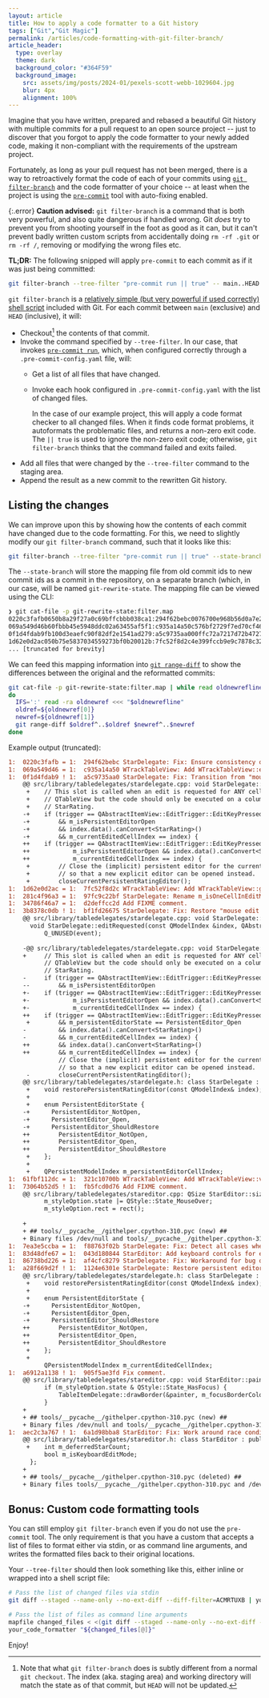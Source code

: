 ```yaml
---
layout: article
title: How to apply a code formatter to a Git history
tags: ["Git","Git Magic"]
permalink: /articles/code-formatting-with-git-filter-branch/
article_header:
  type: overlay
  theme: dark
  background_color: "#364F59"
  background_image:
    src: assets/img/posts/2024-01/pexels-scott-webb-1029604.jpg
    blur: 4px
    alignment: 100%
---
```


Imagine that you have written, prepared and rebased a beautiful Git history with multiple commits
for a pull request to an open source project -- just to discover that you forgot to apply the code formatter
to your newly added code, making it non-compliant with the requirements of the upstream project.

Fortunately, as long as your pull request has not been merged, there is a way
to retroactively format the code of each of your commits using [`git filter-branch`]
and the code formatter of your choice -- at least when the project is using the [`pre-commit`]
tool with auto-fixing enabled.

{:.error}
**Caution advised:**
`git filter-branch` is a command that is both very powerful, and also quite dangerous if handled wrong.
Git _does_ try to prevent you from shooting yourself in the foot as good as it can,
but it can't prevent badly written custom scripts from accidentally doing `rm -rf .git` or `rm -rf /`,
removing or modifying the wrong files etc.

**TL;DR:** The following snipped will apply `pre-commit` to each commit as if it was just being committed:

```bash
git filter-branch --tree-filter "pre-commit run || true" -- main..HEAD
```

`git filter-branch` is a [relatively simple (but very powerful if used correctly) shell script][git-filter-branch.sh] included with Git.
For each commit between `main` (exclusive) and `HEAD` (inclusive), it will:
* Checkout[^1] the contents of that commit.
* Invoke the command specified by `--tree-filter`.
  In our case, that invokes [`pre-commit run`], which, when configured correctly through a `.pre-commit-config.yaml` file, will:
  * Get a list of all files that have changed.
  * Invoke each hook configured in `.pre-commit-config.yaml` with the list of changed files.

    In the case of our example project, this will apply a code format checker to all changed files.
    When it finds code format problems, it autoformats the problematic files, and returns a non-zero exit code.
    The `|| true` is used to ignore the non-zero exit code; otherwise, `git filter-branch` thinks that the command failed and exits failed.
* Add all files that were changed by the `--tree-filter` command to the staging area.
* Append the result as a new commit to the rewritten Git history.

[^1]: Note that what `git filter-branch` does is subtly different from a normal `git checkout`. The index (aka. staging area) and working directory will match the state as of that commit, but `HEAD` will not be updated.

[^2]: The [project][mixxx] that caused this article to be written
even goes a step further and formats *only those lines that were actually changed* using a [custom Python script][clang-format.py] and `clang`.

## Listing the changes

We can improve upon this by showing how the contents of each commit have changed due to the code formatting.
For this, we need to slightly modify our `git filter-branch` command, such that it looks like this:

```bash
git filter-branch --tree-filter "pre-commit run || true" --state-branch git-rewrite-state -- main..HEAD
```

The `--state-branch` will store the mapping file from old commit ids to new commit ids as a commit in the repository,
on a separate branch (which, in our case, will be named `git-rewrite-state`.
The mapping file can be viewed using the CLI:

```bash
❯ git cat-file -p git-rewrite-state:filter.map
0220c3fafb0650b8a29f27a0c69bffcbbb038ca1:294f62bebc0076700e968b56d0a7e2f094d73c55
069a549d46b60fbbb45e5948ddc02a63455af5f1:c935a14a50c576bf2729f7ed70cf462a6a19610e
0f1d4fdab9fb100d3eaefc90f82df2e1541ad279:a5c9735aa000ffc72a7217d72b4727a6915be8e1
1d62e0d2ac050b75e5837034559273bf0b20012b:7fc52f8d2c4e399fccb9e9c7878c3277a890f57e
... [truncated for brevity]
```

We can feed this mapping information into [`git range-diff`] to show the differences between the original and the reformatted commits:

```bash
git cat-file -p git-rewrite-state:filter.map | while read oldnewrefline
do
  IFS=':' read -ra oldnewref <<< "$oldnewrefline"
  oldref=${oldnewref[0]}
  newref=${oldnewref[1]}
  git range-diff $oldref^..$oldref $newref^..$newref
done
```

Example output (truncated):

```diff
1:  0220c3fafb = 1:  294f62bebc StarDelegate: Fix: Ensure consistency of commitAndCloseEditor with QAbstractItemDelegatePrivate::_q_commitDataAndCloseEditor
1:  069a549d46 = 1:  c935a14a50 WTrackTableView: Add WTrackTableView::editRequested signal
1:  0f1d4fdab9 ! 1:  a5c9735aa0 StarDelegate: Fix: Transition from "mouse edit mode" to "keyboard edit mode"
    @@ src/library/tabledelegates/stardelegate.cpp: void StarDelegate::commitAndCloseEd
     +    // This slot is called when an edit is requested for ANY cell on the
     +    // QTableView but the code should only be executed on a column with a
     +    // StarRating.
    -+    if (trigger == QAbstractItemView::EditTrigger::EditKeyPressed
    -+        && m_isPersistentEditorOpen
    -+        && index.data().canConvert<StarRating>()
    -+        && m_currentEditedCellIndex == index) {
    ++    if (trigger == QAbstractItemView::EditTrigger::EditKeyPressed &&
    ++            m_isPersistentEditorOpen && index.data().canConvert<StarRating>() &&
    ++            m_currentEditedCellIndex == index) {
     +        // Close the (implicit) persistent editor for the current cell,
     +        // so that a new explicit editor can be opened instead.
     +        closeCurrentPersistentRatingEditor();
1:  1d62e0d2ac = 1:  7fc52f8d2c WTrackTableView: Add WTrackTableView::getCurrentEditTrigger
1:  281c4f96a3 = 1:  97fc9c22bf StarDelegate: Rename m_isOneCellInEditMode to m_isPersistentEditorOpen
1:  34786f46a7 = 1:  d2deffcc2d Add FIXME comment.
1:  3b8378c0db ! 1:  bf1fd26675 StarDelegate: Fix: Restore "mouse edit mode" when exiting "keyboard edit mode"
    @@ src/library/tabledelegates/stardelegate.cpp: void StarDelegate::commitAndCloseEd
      void StarDelegate::editRequested(const QModelIndex &index, QAbstractItemView::EditTrigger trigger, QEvent *event) {
          Q_UNUSED(event);
      
    -@@ src/library/tabledelegates/stardelegate.cpp: void StarDelegate::editRequested(const QModelIndex &index, QAbstractItemView::Ed
    +     // This slot is called when an edit is requested for ANY cell on the
          // QTableView but the code should only be executed on a column with a
          // StarRating.
    -     if (trigger == QAbstractItemView::EditTrigger::EditKeyPressed
    --        && m_isPersistentEditorOpen
    +-    if (trigger == QAbstractItemView::EditTrigger::EditKeyPressed &&
    +-            m_isPersistentEditorOpen && index.data().canConvert<StarRating>() &&
    +-            m_currentEditedCellIndex == index) {
    ++    if (trigger == QAbstractItemView::EditTrigger::EditKeyPressed
     +        && m_persistentEditorState == PersistentEditor_Open
    -         && index.data().canConvert<StarRating>()
    -         && m_currentEditedCellIndex == index) {
    ++        && index.data().canConvert<StarRating>()
    ++        && m_currentEditedCellIndex == index) {
              // Close the (implicit) persistent editor for the current cell,
              // so that a new explicit editor can be opened instead.
     -        closeCurrentPersistentRatingEditor();
    @@ src/library/tabledelegates/stardelegate.h: class StarDelegate : public TableItem
     +    void restorePersistentRatingEditor(const QModelIndex& index);
     +
     +    enum PersistentEditorState {
    -+      PersistentEditor_NotOpen,
    -+      PersistentEditor_Open,
    -+      PersistentEditor_ShouldRestore
    ++        PersistentEditor_NotOpen,
    ++        PersistentEditor_Open,
    ++        PersistentEditor_ShouldRestore
     +    };
     +
     +    QPersistentModelIndex m_persistentEditorCellIndex;
1:  61fbf112dc = 1:  321c10700b WTrackTableView: Add WTrackTableView::viewportLeaving signal
1:  73064b52d5 ! 1:  fb5fcd0d76 Add FIXME comment.
    @@ src/library/tabledelegates/stareditor.cpp: QSize StarEditor::sizeHint() const {
          m_styleOption.state |= QStyle::State_MouseOver;
          m_styleOption.rect = rect();
      
    +
    + ## tools/__pycache__/githelper.cpython-310.pyc (new) ##
    + Binary files /dev/null and tools/__pycache__/githelper.cpython-310.pyc differ
1:  7ea3e5ccba = 1:  f88763f02b StarDelegate: Fix: Detect all cases where the mouse leaves the editor control
1:  83d48dfe67 = 1:  043d180844 StarEditor: Add keyboard controls for editing
1:  86738bd226 = 1:  af4cfc8279 StarDelegate: Fix: Workaround for bug of closePersistentEditor
1:  a28f669d2f ! 1:  1124e6301e StarDelegate: Restore persistent editor on commit.
    @@ src/library/tabledelegates/stardelegate.h: class StarDelegate : public TableItem
     +    void restorePersistentRatingEditor(const QModelIndex& index);
     +
     +    enum PersistentEditorState {
    -+      PersistentEditor_NotOpen,
    -+      PersistentEditor_Open,
    -+      PersistentEditor_ShouldRestore
    ++        PersistentEditor_NotOpen,
    ++        PersistentEditor_Open,
    ++        PersistentEditor_ShouldRestore
     +    };
     +
          QPersistentModelIndex m_currentEditedCellIndex;
1:  a6912a1138 ! 1:  905f5ae3fd Fix comment.
    @@ src/library/tabledelegates/stareditor.cpp: void StarEditor::paintEvent(QPaintEve
          if (m_styleOption.state & QStyle::State_HasFocus) {
              TableItemDelegate::drawBorder(&painter, m_focusBorderColor, m_styleOption.rect);
          }
    +
    + ## tools/__pycache__/githelper.cpython-310.pyc (new) ##
    + Binary files /dev/null and tools/__pycache__/githelper.cpython-310.pyc differ
1:  aec2c3a767 ! 1:  6a1d98bba8 StarEditor: Fix: Work around race condition of MousePressed/MouseReleased vs. focus handling
    @@ src/library/tabledelegates/stareditor.h: class StarEditor : public QWidget {
     +    int m_deferredStarCount;
          bool m_isKeyboardEditMode;
      };
    +
    + ## tools/__pycache__/githelper.cpython-310.pyc (deleted) ##
    + Binary files tools/__pycache__/githelper.cpython-310.pyc and /dev/null differ
```

## Bonus: Custom code formatting tools

You can still employ `git filter-branch` even if you do not use the `pre-commit` tool.
The only requirement is that you have a custom that accepts a list of files to format
either via stdin, or as command line arguments, and writes the formatted files back
to their original locations.

Your `--tree-filter` should then look something like this, either inline or wrapped into a shell script file:

```bash
# Pass the list of changed files via stdin
git diff --staged --name-only --no-ext-diff --diff-filter=ACMRTUXB | your_code_formatter

# Pass the list of files as command line arguments
mapfile changed_files < <(git diff --staged --name-only --no-ext-diff --diff-filter=ACMRTUXB)
your_code_formatter "${changed_files[@]}"
```

Enjoy!

[`git range-diff`]: https://git-scm.com/docs/git-range-diff
[`git filter-branch`]: https://git-scm.com/docs/git-filter-branch
[git-filter-branch.sh]: https://github.com/git/git/blob/v2.44.0/git-filter-branch.sh
[`pre-commit`]: https://pre-commit.com/
[`pre-commit run`]: https://pre-commit.com/#pre-commit-run
[clang-format.py]: https://github.com/mixxxdj/mixxx/blob/67a41d9dcdb06b37f57be8e88978756140d05ff2/tools/clang_format.py
[mixxx]: https://github.com/mixxxdj/mixxx
[gitrevisions]: https://git-scm.com/docs/gitrevisions
[git rev-list]: https://git-scm.com/docs/git-rev-list
